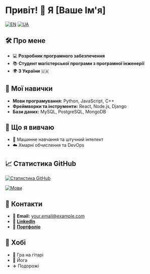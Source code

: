 # Привіт! 👋 Я [Ваше Ім'я]

[![EN](https://img.shields.io/badge/lang-English-blue.svg)](README_EN.md) [![UA](https://img.shields.io/badge/lang-Українська-yellow.svg)](README_UA.md)

## 🛠️ Про мене
- 💻 **Розробник програмного забезпечення**
- 📚 **Студент магістерської програми з програмної інженерії**
- 🌍 **З України** 🇺🇦

## 🚀 Мої навички
- **Мови програмування:** Python, JavaScript, C++
- **Фреймворки та інструменти:** React, Node.js, Django
- **Бази даних:** MySQL, PostgreSQL, MongoDB

## 🌱 Що я вивчаю
- 🤖 Машинне навчання та штучний інтелект
- ☁️ Хмарні обчислення та DevOps

## 📈 Статистика GitHub
[![Статистика GitHub](https://github-readme-stats.vercel.app/api?username=ВашGithubUsername&show_icons=true&theme=radical)](https://github.com/ВашGithubUsername)

[![Мови](https://github-readme-stats.vercel.app/api/top-langs/?username=ВашGithubUsername&layout=compact&theme=radical)](https://github.com/ВашGithubUsername)

## 🔗 Контакти
- 📧 **Email:** your.email@example.com
- 🔗 [**LinkedIn**](https://linkedin.com/in/ВашLinkedInUsername)
- 💼 [**Портфоліо**](https://ВашПортфоліо.com)

## 🎨 Хобі
- 🎸 Гра на гітарі
- 🧘 Йога
- ✈️ Подорожі

